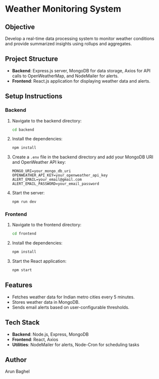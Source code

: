 
# Weather Monitoring System

## Objective
Develop a real-time data processing system to monitor weather conditions and provide summarized insights using rollups and aggregates.

## Project Structure
- **Backend**: Express.js server, MongoDB for data storage, Axios for API calls to OpenWeatherMap, and NodeMailer for alerts.
- **Frontend**: React.js application for displaying weather data and alerts.

## Setup Instructions

### Backend
1. Navigate to the backend directory:
   ```bash
   cd backend
   ```
2. Install the dependencies:
   ```bash
   npm install
   ```
3. Create a `.env` file in the backend directory and add your MongoDB URI and OpenWeather API key:
   ```env
   MONGO_URI=your_mongo_db_uri
   OPENWEATHER_API_KEY=your_openweather_api_key
   ALERT_EMAIL=your_email@gmail.com
   ALERT_EMAIL_PASSWORD=your_email_password
   ```
4. Start the server:
   ```bash
   npm run dev
   ```

### Frontend
1. Navigate to the frontend directory:
   ```bash
   cd frontend
   ```
2. Install the dependencies:
   ```bash
   npm install
   ```
3. Start the React application:
   ```bash
   npm start
   ```

## Features
- Fetches weather data for Indian metro cities every 5 minutes.
- Stores weather data in MongoDB.
- Sends email alerts based on user-configurable thresholds.

## Tech Stack
- **Backend**: Node.js, Express, MongoDB
- **Frontend**: React, Axios
- **Utilities**: NodeMailer for alerts, Node-Cron for scheduling tasks

## Author
Arun Baghel

